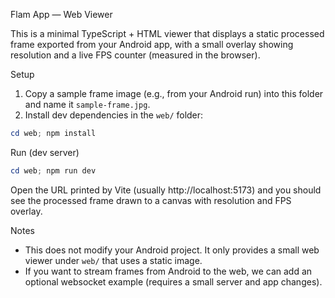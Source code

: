 Flam App — Web Viewer

This is a minimal TypeScript + HTML viewer that displays a static processed frame exported from your Android app, with a small overlay showing resolution and a live FPS counter (measured in the browser).

Setup
1. Copy a sample frame image (e.g., from your Android run) into this folder and name it `sample-frame.jpg`.
2. Install dev dependencies in the `web/` folder:

```powershell
cd web; npm install
```

Run (dev server)

```powershell
cd web; npm run dev
```

Open the URL printed by Vite (usually http://localhost:5173) and you should see the processed frame drawn to a canvas with resolution and FPS overlay.

Notes
- This does not modify your Android project. It only provides a small web viewer under `web/` that uses a static image.
- If you want to stream frames from Android to the web, we can add an optional websocket example (requires a small server and app changes).